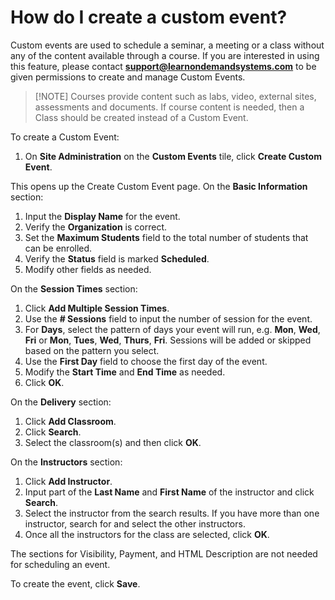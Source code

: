 # How do I create a custom event?

Custom events are used to schedule a seminar, a meeting or a class without any of the content available through a course. If you are interested in using this feature, please contact **support@learnondemandsystems.com** to be given permissions to create and manage Custom Events.

>[!NOTE] Courses provide content such as labs, video, external sites, assessments and documents. If course content is needed, then a Class should be created instead of a Custom Event. 

To create a Custom Event:
1. On **Site Administration** on the **Custom Events** tile, click **Create Custom Event**. 

This opens up the Create Custom Event page. On the **Basic Information** section:
1. Input the **Display Name** for the event. 
1. Verify the **Organization** is correct. 
1. Set the **Maximum Students** field to the total number of students that can be enrolled. 
1. Verify the **Status** field is marked **Scheduled**. 
1. Modify other fields as needed.

On the **Session Times** section:
1. Click **Add Multiple Session Times**. 
1. Use the **# Sessions** field to input the number of session for the event. 
1. For **Days**, select the pattern of days your event will run, e.g. **Mon**, **Wed**, **Fri** or **Mon**, **Tues**, **Wed**, **Thurs**, **Fri**. Sessions will be added or skipped based on the pattern you select. 
1. Use the **First Day** field to choose the first day of the event. 
1. Modify the **Start Time** and **End Time** as needed. 
1. Click **OK**.

On the **Delivery** section:
1. Click **Add Classroom**.
1. Click **Search**. 
1. Select the classroom(s) and then click **OK**.

On the **Instructors** section:
1. Click **Add Instructor**. 
1. Input part of the **Last Name** and **First Name** of the instructor and click **Search**. 
1. Select the instructor from the search results. If you have more than one instructor, search for and select the other instructors. 
1. Once all the instructors for the class are selected, click **OK**.

The sections for Visibility, Payment, and HTML Description are not needed for scheduling an event. 

To create the event, click **Save**. 
